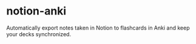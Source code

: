 # notion-anki
Automatically export notes taken in Notion to flashcards in Anki and keep your decks synchronized. 
